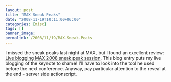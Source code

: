 ```yaml
---
layout: post
title: "MAX Sneak Peaks"
date: "2008-11-19T10:11:00+06:00"
categories: [misc]
tags: []
banner_image: 
permalink: /2008/11/19/MAX-Sneak-Peaks
---
```


I missed the sneak peaks last night at MAX, but I found an excellent review: <a href="http://www.webkitchen.be/2008/11/19/live-blogging-max-2008-sneak-peak-session/">Live blogging MAX 2008 sneak peak session</a>. This blog entry puts my live blogging of the keynote to shame! I'll have to look into the tool he used before the next conference. Anyway, pay particular attention to the reveal at the end - server side actionscript.